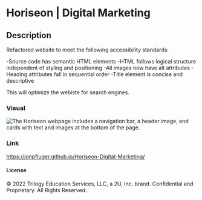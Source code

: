 # Horiseon | Digital Marketing

## Description

Refactored website to meet the following accessibility standards:

-Source code has semantic HTML elements
-HTML follows logical structure independent of styling and positioning
-All images now have alt attributes
-Heading attributes fall in sequential order
-Title element is concise and descriptive

This will optimize the webiste for search engines.

### Visual

![The Horiseon webpage includes a navigation bar, a header image, and cards with text and images at the bottom of the page.](./Assets/01-html-css-git-homework-demo.png)

### Link

https://jonpfluger.github.io/Horiseon-Digital-Marketing/

#### License

© 2022 Trilogy Education Services, LLC, a 2U, Inc. brand. Confidential and Proprietary. All Rights Reserved.
